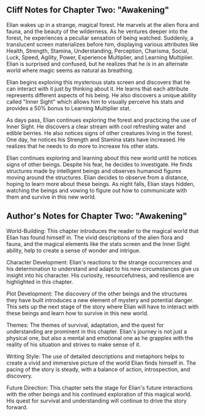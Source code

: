 ## Cliff Notes for Chapter Two: "Awakening"

Elian wakes up in a strange, magical forest. He marvels at the alien flora and fauna, and the beauty of the wilderness. As he ventures deeper into the forest, he experiences a peculiar sensation of being watched. Suddenly, a translucent screen materializes before him, displaying various attributes like Health, Strength, Stamina, Understanding, Perception, Charisma, Social, Luck, Speed, Agility, Power, Experience Multiplier, and Learning Multiplier. Elian is surprised and confused, but he realizes that he is in an alternate world where magic seems as natural as breathing.

Elian begins exploring this mysterious stats screen and discovers that he can interact with it just by thinking about it. He learns that each attribute represents different aspects of his being. He also discovers a unique ability called "Inner Sight" which allows him to visually perceive his stats and provides a 50% bonus to Learning Multiplier stat.

As days pass, Elian continues exploring the forest and practicing the use of Inner Sight. He discovers a clear stream with cool refreshing water and edible berries. He also notices signs of other creatures living in the forest. One day, he notices his Strength and Stamina stats have increased. He realizes that he needs to do more to increase his other stats.

Elian continues exploring and learning about this new world until he notices signs of other beings. Despite his fear, he decides to investigate. He finds structures made by intelligent beings and observes humanoid figures moving around the structures. Elian decides to observe from a distance, hoping to learn more about these beings. As night falls, Elian stays hidden, watching the beings and vowing to figure out how to communicate with them and survive in this new world.

## Author's Notes for Chapter Two: "Awakening"

World-Building: This chapter introduces the reader to the magical world that Elian has found himself in. The vivid descriptions of the alien flora and fauna, and the magical elements like the stats screen and the Inner Sight ability, help to create a sense of wonder and intrigue.

Character Development: Elian's reactions to the strange occurrences and his determination to understand and adapt to his new circumstances give us insight into his character. His curiosity, resourcefulness, and resilience are highlighted in this chapter.

Plot Development: The discovery of the other beings and the structures they have built introduces a new element of mystery and potential danger. This sets up the next stage of the story where Elian will have to interact with these beings and learn how to survive in this new world.

Themes: The themes of survival, adaptation, and the quest for understanding are prominent in this chapter. Elian's journey is not just a physical one, but also a mental and emotional one as he grapples with the reality of his situation and strives to make sense of it.

Writing Style: The use of detailed descriptions and metaphors helps to create a vivid and immersive picture of the world Elian finds himself in. The pacing of the story is steady, with a balance of action, introspection, and discovery.

Future Direction: This chapter sets the stage for Elian's future interactions with the other beings and his continued exploration of this magical world. His quest for survival and understanding will continue to drive the story forward.
